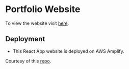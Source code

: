 # Portfolio Website

To view the website visit [here](https://www.eoinmca.com).


## Deployment
- This React App website is deployed on AWS Amplify.


Courtesy of this [repo](https://github.com/hashirshoaeb/home).
